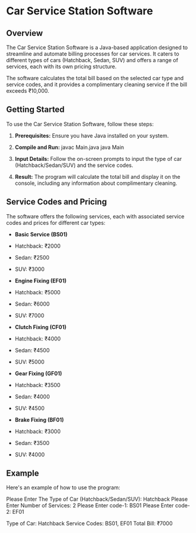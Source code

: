 
# Car Service Station Software

## Overview

The Car Service Station Software is a Java-based application designed to streamline and automate billing processes for car services. It caters to different types of cars (Hatchback, Sedan, SUV) and offers a range of services, each with its own pricing structure.

The software calculates the total bill based on the selected car type and service codes, and it provides a complimentary cleaning service if the bill exceeds ₹10,000.

## Getting Started

To use the Car Service Station Software, follow these steps:

1. **Prerequisites:** Ensure you have Java installed on your system.

2. **Compile and Run:**
javac Main.java
java Main



3. **Input Details:** Follow the on-screen prompts to input the type of car (Hatchback/Sedan/SUV) and the service codes.

4. **Result:** The program will calculate the total bill and display it on the console, including any information about complimentary cleaning.

## Service Codes and Pricing

The software offers the following services, each with associated service codes and prices for different car types:

- **Basic Service (BS01)**
- Hatchback: ₹2000
- Sedan: ₹2500
- SUV: ₹3000

- **Engine Fixing (EF01)**
- Hatchback: ₹5000
- Sedan: ₹6000
- SUV: ₹7000

- **Clutch Fixing (CF01)**
- Hatchback: ₹4000
- Sedan: ₹4500
- SUV: ₹5000

- **Gear Fixing (GF01)**
- Hatchback: ₹3500
- Sedan: ₹4000
- SUV: ₹4500

- **Brake Fixing (BF01)**
- Hatchback: ₹3000
- Sedan: ₹3500
- SUV: ₹4000

## Example

Here's an example of how to use the program:

Please Enter The Type of Car (Hatchback/Sedan/SUV):
Hatchback
Please Enter Number of Services:
2
Please Enter code-1:
BS01
Please Enter code-2:
EF01

Type of Car: Hatchback
Service Codes: BS01, EF01
Total Bill: ₹7000
